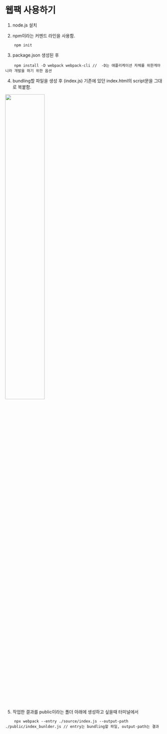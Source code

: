 # 웹팩 사용하기

1. node.js 설치

2. npm이라는 커멘드 라인을 사용함.
```
    npm init 
```

3. package.json 생성된 후
```
    npm install -D webpack webpack-cli //  -D는 애플리케이션 자체를 위한게아니라 개발을 하기 위한 옵션
```
4. bundling할 파일을 생성 후 (index.js) 기존에 있던 index.html의 script문을 그대로 복붙함.
<img src=https://user-images.githubusercontent.com/83282953/180805729-bb70d9ad-fdc5-4745-9ba8-363cec56534a.png width=50% height=50%>

5. 작업한 결과를 public이라는 폴더 아래에 생성하고 싶을때 터미널에서
```
    npx webpack --entry ./source/index.js --output-path ./public/index_bunlder.js // entry는 bundling할 파일, output-path는 결과
```
